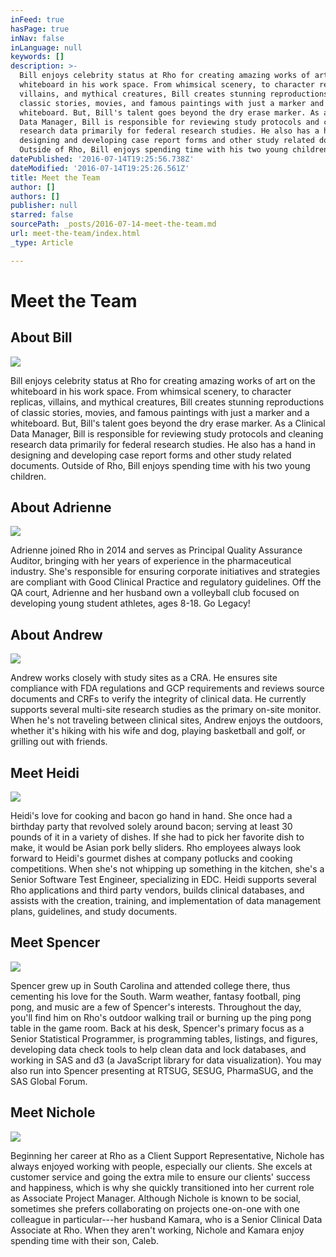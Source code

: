 ```yaml
---
inFeed: true
hasPage: true
inNav: false
inLanguage: null
keywords: []
description: >-
  Bill enjoys celebrity status at Rho for creating amazing works of art on the
  whiteboard in his work space. From whimsical scenery, to character replicas,
  villains, and mythical creatures, Bill creates stunning reproductions of
  classic stories, movies, and famous paintings with just a marker and a
  whiteboard. But, Bill's talent goes beyond the dry erase marker. As a Clinical
  Data Manager, Bill is responsible for reviewing study protocols and cleaning
  research data primarily for federal research studies. He also has a hand in
  designing and developing case report forms and other study related documents.
  Outside of Rho, Bill enjoys spending time with his two young children. 
datePublished: '2016-07-14T19:25:56.738Z'
dateModified: '2016-07-14T19:25:26.561Z'
title: Meet the Team
author: []
authors: []
publisher: null
starred: false
sourcePath: _posts/2016-07-14-meet-the-team.md
url: meet-the-team/index.html
_type: Article

---
```

# Meet the Team

## About Bill
![](https://the-grid-user-content.s3-us-west-2.amazonaws.com/c738c80c-6d49-449f-966e-c1eb1bf1aae0.jpg)

Bill enjoys celebrity status at Rho for creating amazing works of art on the whiteboard in his work space. From whimsical scenery, to character replicas, villains, and mythical creatures, Bill creates stunning reproductions of classic stories, movies, and famous paintings with just a marker and a whiteboard. But, Bill's talent goes beyond the dry erase marker. As a Clinical Data Manager, Bill is responsible for reviewing study protocols and cleaning research data primarily for federal research studies. He also has a hand in designing and developing case report forms and other study related documents. Outside of Rho, Bill enjoys spending time with his two young children. 

## About Adrienne
![](https://the-grid-user-content.s3-us-west-2.amazonaws.com/fb2c9a8d-99c2-4c87-833e-6563956f2c08.jpg)

Adrienne joined Rho in 2014 and serves as Principal Quality Assurance Auditor, bringing with her years of experience in the pharmaceutical industry. She's responsible for ensuring corporate initiatives and strategies are compliant with Good Clinical Practice and regulatory guidelines. Off the QA court, Adrienne and her husband own a volleyball club focused on developing young student athletes, ages 8-18\. Go Legacy! 

## About Andrew
![](https://the-grid-user-content.s3-us-west-2.amazonaws.com/39572677-ba62-4e4f-89f5-8786e9bd797a.jpg)

Andrew works closely with study sites as a CRA. He ensures site compliance with FDA regulations and GCP requirements and reviews source documents and CRFs to verify the integrity of clinical data. He currently supports several multi-site research studies as the primary on-site monitor. When he's not traveling between clinical sites, Andrew enjoys the outdoors, whether it's hiking with his wife and dog, playing basketball and golf, or grilling out with friends.

## Meet Heidi
![](https://the-grid-user-content.s3-us-west-2.amazonaws.com/2b06a5b5-0f5c-421c-8262-47e30b1f1d5c.jpg)

Heidi's love for cooking and bacon go hand in hand. She once had a birthday party that revolved solely around bacon; serving at least 30 pounds of it in a variety of dishes. If she had to pick her favorite dish to make, it would be Asian pork belly sliders. Rho employees always look forward to Heidi's gourmet dishes at company potlucks and cooking competitions. When she's not whipping up something in the kitchen, she's a Senior Software Test Engineer, specializing in EDC. Heidi supports several Rho applications and third party vendors, builds clinical databases, and assists with the creation, training, and implementation of data management plans, guidelines, and study documents.

## Meet Spencer
![](https://the-grid-user-content.s3-us-west-2.amazonaws.com/66d78e0d-743a-4618-95af-ea1c151d8e06.jpg)

Spencer grew up in South Carolina and attended college there, thus cementing his love for the South. Warm weather, fantasy football, ping pong, and music are a few of Spencer's interests. Throughout the day, you'll find him on Rho's outdoor walking trail or burning up the ping pong table in the game room. Back at his desk, Spencer's primary focus as a Senior Statistical Programmer, is programming tables, listings, and figures, developing data check tools to help clean data and lock databases, and working in SAS and d3 (a JavaScript library for data visualization). You may also run into Spencer presenting at RTSUG, SESUG, PharmaSUG, and the SAS Global Forum.

## Meet Nichole
![](https://the-grid-user-content.s3-us-west-2.amazonaws.com/5ed3347e-5fb3-4eca-af6f-c4fa3513c4a8.jpg)

Beginning her career at Rho as a Client Support Representative, Nichole has always enjoyed working with people, especially our clients. She excels at customer service and going the extra mile to ensure our clients' success and happiness, which is why she quickly transitioned into her current role as Associate Project Manager. Although Nichole is known to be social, sometimes she prefers collaborating on projects one-on-one with one colleague in particular---her husband Kamara, who is a Senior Clinical Data Associate at Rho. When they aren't working, Nichole and Kamara enjoy spending time with their son, Caleb.